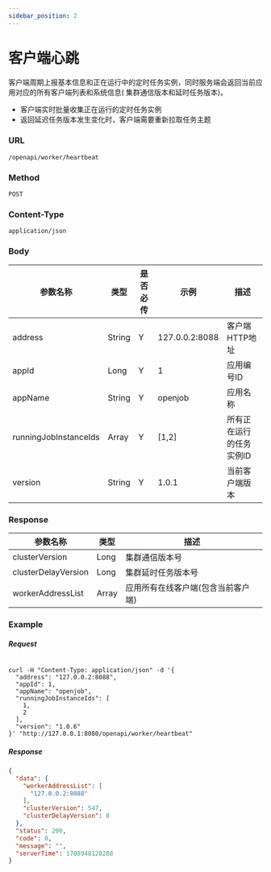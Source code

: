 ```yaml
---
sidebar_position: 2
---
```


# 客户端心跳

客户端周期上报基本信息和正在运行中的定时任务实例，同时服务端会返回当前应用对应的所有客户端列表和系统信息(
集群通信版本和延时任务版本)。

- 客户端实时批量收集正在运行的定时任务实例
- 返回延迟任务版本发生变化时，客户端需要重新拉取任务主题

### URL

`/openapi/worker/heartbeat`

### Method

`POST`

### Content-Type

`application/json`

### Body

|参数名称|类型| 是否必传 | 示例|描述 |
| ----- | ----- |-----|--|--|
|address|String| Y |127.0.0.2:8088 | 客户端HTTP地址 |
|appId|Long| Y |1 | 应用编号ID |
|appName|String| Y |openjob | 应用名称 |
|runningJobInstanceIds|Array| Y |[1,2] | 所有正在运行的任务实例ID |
|version|String| Y |1.0.1 | 当前客户端版本 |

### Response

| 参数名称 | 类型 | 描述 |
|------|--|-----|
| clusterVersion | Long | 集群通信版本号 |
| clusterDelayVersion | Long | 集群延时任务版本号 |
| workerAddressList | Array | 应用所有在线客户端(包含当前客户端) |

### Example

##### Request

```shell

curl -H "Content-Type: application/json" -d '{
  "address": "127.0.0.2:8088",
  "appId": 1,
  "appName": "openjob",
  "runningJobInstanceIds": [
    1,
    2
  ],
  "version": "1.0.6"
}' "http://127.0.0.1:8080/openapi/worker/heartbeat"

```

##### Response

```json
{
  "data": {
    "workerAddressList": [
      "127.0.0.2:8088"
    ],
    "clusterVersion": 547,
    "clusterDelayVersion": 8
  },
  "status": 200,
  "code": 0,
  "message": "",
  "serverTime": 1708948128288
}
```